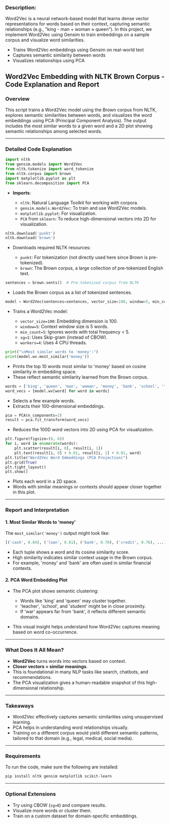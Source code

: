 ### Description:

Word2Vec is a neural network-based model that learns dense vector representations for words based on their context, capturing semantic relationships (e.g., "king - man + woman ≈ queen"). In this project, we implement Word2Vec using Gensim to train embeddings on a sample corpus and visualize word similarities.

- Trains Word2Vec embeddings using Gensim on real-world text
- Captures semantic similarity between words
- Visualizes relationships using PCA

## Word2Vec Embedding with NLTK Brown Corpus - Code Explanation and Report

### Overview

This script trains a Word2Vec model using the Brown corpus from NLTK, explores semantic similarities between words, and visualizes the word embeddings using PCA (Principal Component Analysis). The output includes the most similar words to a given word and a 2D plot showing semantic relationships among selected words.

---

### Detailed Code Explanation

```python
import nltk
from gensim.models import Word2Vec
from nltk.tokenize import word_tokenize
from nltk.corpus import brown
import matplotlib.pyplot as plt
from sklearn.decomposition import PCA
```

* **Imports**:

  * `nltk`: Natural Language Toolkit for working with corpora.
  * `gensim.models.Word2Vec`: To train and use Word2Vec models.
  * `matplotlib.pyplot`: For visualization.
  * `PCA` from `sklearn`: To reduce high-dimensional vectors into 2D for visualization.

```python
nltk.download('punkt')
nltk.download('brown')
```

* Downloads required NLTK resources:

  * `punkt`: For tokenization (not directly used here since Brown is pre-tokenized).
  * `brown`: The Brown corpus, a large collection of pre-tokenized English text.

```python
sentences = brown.sents()  # Pre-tokenized corpus from NLTK
```

* Loads the Brown corpus as a list of tokenized sentences.

```python
model = Word2Vec(sentences=sentences, vector_size=100, window=5, min_count=5, sg=1, workers=4)
```

* Trains a Word2Vec model:

  * `vector_size=100`: Embedding dimension is 100.
  * `window=5`: Context window size is 5 words.
  * `min_count=5`: Ignores words with total frequency < 5.
  * `sg=1`: Uses Skip-gram (instead of CBOW).
  * `workers=4`: Uses 4 CPU threads.

```python
print("\nMost similar words to 'money':")
print(model.wv.most_similar('money'))
```

* Prints the top 10 words most similar to 'money' based on cosine similarity in embedding space.
* These reflect semantic similarity learned from the Brown corpus.

```python
words = ['king', 'queen', 'man', 'woman', 'money', 'bank', 'school', 'teacher', 'student', 'war']
word_vecs = [model.wv[word] for word in words]
```

* Selects a few example words.
* Extracts their 100-dimensional embeddings.

```python
pca = PCA(n_components=2)
result = pca.fit_transform(word_vecs)
```

* Reduces the 100D word vectors into 2D using PCA for visualization.

```python
plt.figure(figsize=(8, 6))
for i, word in enumerate(words):
    plt.scatter(result[i, 0], result[i, 1])
    plt.text(result[i, 0] + 0.01, result[i, 1] + 0.01, word)
plt.title("Word2Vec Word Embeddings (PCA Projection)")
plt.grid(True)
plt.tight_layout()
plt.show()
```

* Plots each word in a 2D space.
* Words with similar meanings or contexts should appear closer together in this plot.

---

### Report and Interpretation

#### 1. **Most Similar Words to 'money'**

The `most_similar('money')` output might look like:

```python
[('cash', 0.84), ('loan', 0.81), ('bank', 0.78), ('credit', 0.76), ...]
```

* Each tuple shows a word and its cosine similarity score.
* High similarity indicates similar context usage in the Brown corpus.
* For example, 'money' and 'bank' are often used in similar financial contexts.

#### 2. **PCA Word Embedding Plot**

* The PCA plot shows semantic clustering:

  * Words like 'king' and 'queen' may cluster together.
  * 'teacher', 'school', and 'student' might be in close proximity.
  * If 'war' appears far from 'bank', it reflects different semantic domains.
* This visual insight helps understand how Word2Vec captures meaning based on word co-occurrence.

---

### What Does It All Mean?

* **Word2Vec** turns words into vectors based on context.
* **Closer vectors = similar meanings**.
* This is foundational in many NLP tasks like search, chatbots, and recommendations.
* The PCA visualization gives a human-readable snapshot of this high-dimensional relationship.

---

### Takeaways

* Word2Vec effectively captures semantic similarities using unsupervised learning.
* PCA helps in understanding word relationships visually.
* Training on a different corpus would yield different semantic patterns, tailored to that domain (e.g., legal, medical, social media).

---

### Requirements

To run the code, make sure the following are installed:

```bash
pip install nltk gensim matplotlib scikit-learn
```

---

### Optional Extensions

* Try using CBOW (`sg=0`) and compare results.
* Visualize more words or cluster them.
* Train on a custom dataset for domain-specific embeddings.
